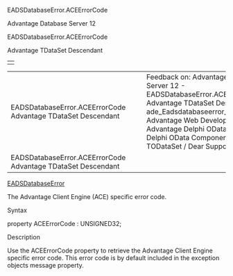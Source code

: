 EADSDatabaseError.ACEErrorCode




Advantage Database Server 12  

EADSDatabaseError.ACEErrorCode

Advantage TDataSet Descendant

|  |
| --- |
|  |

|  |  |  |  |  |
| --- | --- | --- | --- | --- |
| EADSDatabaseError.ACEErrorCode  Advantage TDataSet Descendant |  |  | Feedback on: Advantage Database Server 12 - EADSDatabaseError.ACEErrorCode Advantage TDataSet Descendant ade\_Eadsdatabaseerror\_aceerrorcode Advantage Web Development > Advantage Delphi OData Client > Delphi OData Components > TODataSet / Dear Support Staff, |  |
| EADSDatabaseError.ACEErrorCode  Advantage TDataSet Descendant |  |  |  |  |

[EADSDatabaseError](ade_eadsdatabaseerror.htm)

The Advantage Client Engine (ACE) specific error code.

Syntax

property ACEErrorCode : UNSIGNED32;

Description

Use the ACEErrorCode property to retrieve the Advantage Client Engine specific error code. This error code is by default included in the exception objects message property.